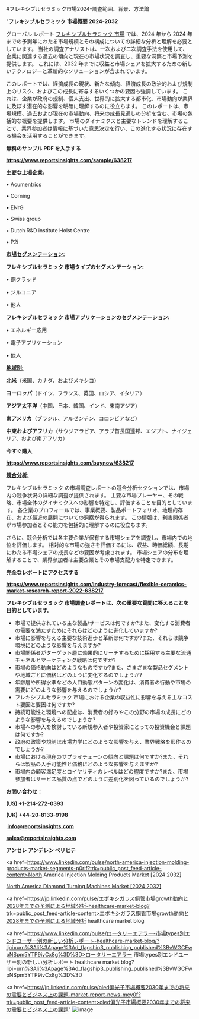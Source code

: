 #フレキシブルセラミック市場2024-調査範囲、背景、方法論

"<strong>フレキシブルセラミック 市場概要 2024-2032</strong>

グローバル レポート <a href=https://www.reportsinsights.com/sample/638217>フレキシブルセラミック 市場</a> では、2024 年から 2024 年までの予測年にわたる市場規模とその構成についての詳細な分析と理解を必要としています。 当社の調査アナリストは、一次および二次調査手法を使用して、企業に関連する過去の傾向と現在の市場状況を調査し、重要な洞察と市場予測を提供します。 これには、2032 年までに収益と市場シェアを拡大​​するための新しいテクノロジーと革新的なソリューションが含まれています。

このレポートでは、経済成長の現状、新たな傾向、経済成長の政治的および規制上のリスク、およびこの成長に寄与するいくつかの要因も強調しています。 これは、企業が政府の規制、個人支出、世界的に拡大する都市化、市場動向が業界に及ぼす潜在的な影響を明確に理解するのに役立ちます。 このレポートは、市場規模、過去および現在の市場動向、将来の成長見通しの分析を含む、市場の包括的な概要を提供します。 市場のダイナミクスと主要なトレンドを理解することで、業界参加者は情報に基づいた意思決定を行い、この進化する状況に存在する機会を活用することができます。

<strong><b>無料のサンプル PDF を入手する</b></strong>

<a href=https://www.reportsinsights.com/sample/638217><strong><u>https://www.reportsinsights.com/sample/638217</u></strong></a>

<strong>主要な上場企業:</strong>

• Acumentrics

• Corning

• ENrG

• Swiss group

• Dutch R&D institute Holst Centre

• P2i

<strong><u>市場セグメンテーション</u></strong><strong><u>:</u></strong>

<strong>フレキシブルセラミック 市場タイプのセグメンテーション:</strong>

• 銅クラッド

• ジルコニア

• 他人

<strong>フレキシブルセラミック 市場アプリケーションのセグメンテーション:</strong>

• エネルギー応用

• 電子アプリケーション

• 他人

<strong><u>地域別</u></strong><strong><u>:</u></strong>

<strong>北米</strong>（米国、カナダ、およびメキシコ）

<strong>ヨーロッパ</strong>（ドイツ、フランス、英国、ロシア、イタリア）

<strong>アジア太平洋</strong>（中国、日本、韓国、インド、東南アジア）

<strong>南アメリカ</strong>（ブラジル、アルゼンチン、コロンビアなど）

<strong>中東およびアフリカ</strong>（サウジアラビア、アラブ首長国連邦、エジプト、ナイジェリア、および南アフリカ）

<strong>今すぐ購入</strong>

<a href=https://www.reportsinsights.com/buynow/638217><strong><u>https://www.reportsinsights.com/buynow/638217</u></strong></a>

<strong><u>競合分析:</u></strong>

フレキシブルセラミック の市場調査レポートの競合分析セクションでは、市場内の競争状況の詳細な調査が提供されます。 主要な市場プレーヤー、その戦略、市場全体のダイナミクスへの影響を特定し、評価することを目的としています。 各企業のプロフィールでは、事業概要、製品ポートフォリオ、地理的存在、および最近の展開についての洞察が得られます。 この情報は、利害関係者が市場参加者とその能力を包括的に理解するのに役立ちます。

さらに、競合分析では各主要企業が保有する市場シェアを調査し、市場内での地位を評価します。 相対的な市場の強さを評価するには、収益、時価総額、長期にわたる市場シェアの成長などの要因が考慮されます。 市場シェアの分布を理解することで、業界参加者は主要企業とその市場支配力を特定できます。

<strong>完全なレポートにアクセスする</strong>

<a href=https://www.reportsinsights.com/industry-forecast/flexible-ceramics-market-research-report-2022-638217><strong><u><b>https://www.reportsinsights.com/industry-forecast/flexible-ceramics-market-research-report-2022-638217</b></u></strong></a>

<strong><b>フレキシブルセラミック 市場調査レポートは、次の重要な質問に答えることを目的としています。</b></strong>
<ul>
  <li>市場で提供されている主な製品/サービスは何ですか?また、変化する消費者の需要を満たすためにそれらはどのように進化していますか?</li>
  <li>市場に影響を与える主要な技術進歩と革新は何ですか?また、それらは競争環境にどのような影響を与えますか?</li>
  <li>市場関係者がターゲット層に効果的にリーチするために採用する主要な流通チャネルとマーケティング戦略は何ですか?</li>
  <li>市場の価格動向はどのようなものですか?また、さまざまな製品セグメントや地域ごとに価格はどのように変化するのでしょうか?</li>
  <li>年齢層や所得水準などの人口動態パターンの変化は、消費者の行動や市場の需要にどのような影響を与えるのでしょうか?</li>
  <li>フレキシブルセラミック 市場における企業の収益性に影響を与える主なコスト要因と要因は何ですか?</li>
  <li>持続可能性と環境への配慮は、消費者の好みやこの分野の市場の成長にどのような影響を与えるのでしょうか?</li>
  <li>市場への参入を検討している新規参入者や投資家にとっての投資機会と課題は何ですか?</li>
  <li>政府の政策や規制は市場力学にどのような影響を与え、業界戦略を形作るのでしょうか?</li>
  <li>市場における現在のサプライチェーンの傾向と課題は何ですか?また、それらは製品の入手可能性と価格にどのような影響を与えますか?</li>
  <li>市場内の顧客満足度とロイヤリティのレベルはどの程度ですか?また、市場参加者はサービス品質の点でどのように差別化を図っているのでしょうか?</li>
</ul>
<strong>お問い合わせ：</strong>

<strong>(US) +1-214-272-0393</strong>

<strong>(UK) +44-20-8133-9198</strong>

<strong> </strong><a href=info@reportsinsights.com><strong><u>info@reportsinsights.com</u></strong></a>

<a href=sales@reportsinsights.com><strong><u>sales@reportsinsights.com</u></strong></a>

<strong>アンセレ アンデレン ベリヒテ</strong>

<a href=https://www.linkedin.com/pulse/north-america-injection-molding-products-market-segments-p0rlf?trk=public_post_feed-article-content>North America Injection Molding Products Market [2024 2032]</a>

<a href=https://www.linkedin.com/pulse/north-america-diamond-turning-machines-market-isr3f/>North America Diamond Turning Machines Market [2024 2032]</a>

<a href=https://jp.linkedin.com/pulse/エポキシガラス鋼管市場growth動向と2028年までの予測による地域分析-healthcare-market-blog?trk=public_post_feed-article-content>エポキシガラス鋼管市場growth動向と2028年までの予測による地域分析 healthcare market blog</a>

<a href=https://www.linkedin.com/pulse/ロータリーエアラー-市場types別エンドユーザー別の新しい分析レポート-healthcare-market-blog/?lipi=urn%3Ali%3Apage%3Ad_flagship3_publishing_published%3BvWGCFwpNSpm5YTP9ivCx8g%3D%3D>ロータリーエアラー 市場types別エンドユーザー別の新しい分析レポート healthcare market blog?lipi=urn%3Ali%3Apage%3Ad_flagship3_publishing_published%3BvWGCFwpNSpm5YTP9ivCx8g%3D%3D</a>

<a href=https://jp.linkedin.com/pulse/oled偏光子市場概要2030年までの将来の需要とビジネス上の課題-market-report-news-mey0f?trk=public_post_feed-article-content>oled偏光子市場概要2030年までの将来の需要とビジネス上の課題</a>"
![image](https://github.com/aanak123/RIMarketer1/assets/158471119/e302232d-2a61-456c-adac-7c67004b6501)
